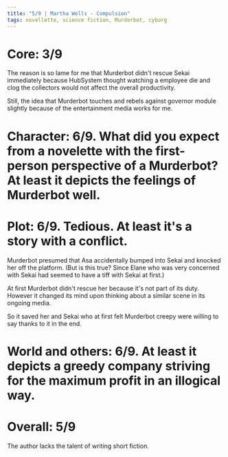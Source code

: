 ```yaml
---
title: "5/9 | Martha Wells - Compulsion"
tags: novellette, science fiction, Murderbot, cyborg
---
```


# Core: 3/9
The reason is so lame for me that Murderbot didn't rescue Sekai immediately because HubSystem thought watching a employee die and clog the collectors would not affect the overall productivity.

Still, the idea that Murderbot touches and rebels against governor module slightly because of the entertainment media works for me.

# Character: 6/9. What did you expect from a novelette with the first-person perspective of a Murderbot? At least it depicts the feelings of Murderbot well.

# Plot: 6/9. Tedious. At least it's a story with a conflict.
Murderbot presumed that Asa accidentally bumped into Sekai and knocked her off the platform. (But is this true? Since Elane who was very concerned with Sekai had seemed to have a tiff with Sekai at first.) 

At first Murderbot didn't rescue her because it's not part of its duty. However it changed its mind upon thinking about a similar scene in its ongoing media.

So it saved her and Sekai who at first felt Murderbot creepy were willing to say thanks to it in the end.

# World and others: 6/9. At least it depicts a greedy company striving for the maximum profit in an illogical way.


# Overall: 5/9
The author lacks the talent of writing short fiction.
